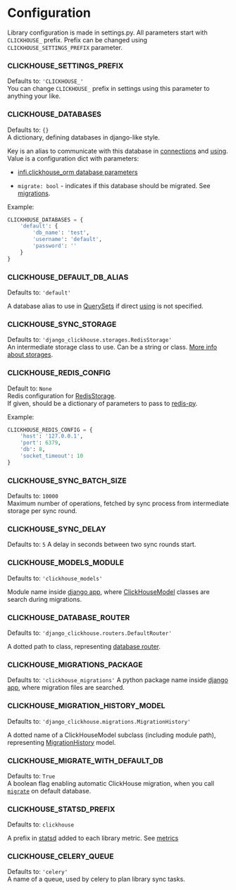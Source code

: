 # Configuration

Library configuration is made in settings.py. All parameters start with `CLICKHOUSE_` prefix.
Prefix can be changed using `CLICKHOUSE_SETTINGS_PREFIX` parameter.

### <a name="databases">CLICKHOUSE_SETTINGS_PREFIX</a>
Defaults to: `'CLICKHOUSE_'`  
You can change `CLICKHOUSE_` prefix in settings using this parameter to anything your like.

### <a name="databases">CLICKHOUSE_DATABASES</a>
Defaults to: `{}`  
A dictionary, defining databases in django-like style.  
<!--- TODO Add link  --->
Key is an alias to communicate with this database in [connections]() and [using]().  
Value is a configuration dict with parameters:
* [infi.clickhouse_orm database parameters](https://github.com/Infinidat/infi.clickhouse_orm/blob/develop/docs/class_reference.md#database)
<!--- TODO Add link  --->
* `migrate: bool` - indicates if this database should be migrated. See [migrations]().  

Example:
```python
CLICKHOUSE_DATABASES = {
    'default': {
        'db_name': 'test',
        'username': 'default',
        'password': ''
    }
}
```

### <a name="default_db_alias">CLICKHOUSE_DEFAULT_DB_ALIAS</a>
Defaults to: `'default'`  
<!--- TODO Add link  --->
A database alias to use in [QuerySets]() if direct [using]() is not specified.

### <a name="sync_storage">CLICKHOUSE_SYNC_STORAGE</a>
Defaults to: `'django_clickhouse.storages.RedisStorage'`  
An intermediate storage class to use. Can be a string or class. [More info about storages](storages.md).

### <a name="redis_config">CLICKHOUSE_REDIS_CONFIG</a>
Default to: `None`  
Redis configuration for [RedisStorage](storages.md#redis_storage).  
If given, should be a dictionary of parameters to pass to [redis-py](https://redis-py.readthedocs.io/en/latest/#redis.Redis).    

Example:  
```python
CLICKHOUSE_REDIS_CONFIG = {
    'host': '127.0.0.1',
    'port': 6379,
    'db': 8,
    'socket_timeout': 10
}
```

### <a name="sync_batch_size">CLICKHOUSE_SYNC_BATCH_SIZE</a>
Defaults to: `10000`  
Maximum number of operations, fetched by sync process from intermediate storage per sync round.

### <a name="sync_delay">CLICKHOUSE_SYNC_DELAY</a>
Defaults to: `5`
A delay in seconds between two sync rounds start.

### <a name="models_module">CLICKHOUSE_MODELS_MODULE</a>
Defaults to: `'clickhouse_models'`  
<!--- TODO Add link  --->
Module name inside [django app](https://docs.djangoproject.com/en/2.2/intro/tutorial01/), 
where [ClickHouseModel]() classes are search during migrations.

### <a name="database_router">CLICKHOUSE_DATABASE_ROUTER</a>
Defaults to: `'django_clickhouse.routers.DefaultRouter'`  
<!--- TODO Add link  --->
A dotted path to class, representing [database router]().

### <a name="migrations_package">CLICKHOUSE_MIGRATIONS_PACKAGE</a>
Defaults to: `'clickhouse_migrations'`
A python package name inside [django app](https://docs.djangoproject.com/en/2.2/intro/tutorial01/), 
where migration files are searched.

### <a name="migration_history_model">CLICKHOUSE_MIGRATION_HISTORY_MODEL</a>
Defaults to: `'django_clickhouse.migrations.MigrationHistory'`  
<!--- TODO Add link  --->
A dotted name of a ClickHouseModel subclass (including module path), representing [MigrationHistory]() model.

### <a name="migrate_with_default_db">CLICKHOUSE_MIGRATE_WITH_DEFAULT_DB</a>
Defaults to: `True`  
A boolean flag enabling automatic ClickHouse migration, 
when you call [`migrate`](https://docs.djangoproject.com/en/2.2/ref/django-admin/#django-admin-migrate) on default database.

### <a name="statd_prefix">CLICKHOUSE_STATSD_PREFIX</a>
Defaults to: `clickhouse`  
<!--- TODO Add link  --->
A prefix in [statsd](https://pythonhosted.org/python-statsd/) added to each library metric. See [metrics]()

### <a name="celery_queue">CLICKHOUSE_CELERY_QUEUE</a>
Defaults to: `'celery'`  
A name of a queue, used by celery to plan library sync tasks.
